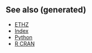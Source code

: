 ## See also (generated)

  - [ETHZ](./20200430153912-ethz.md)
  - [Index](./../decks/index.md)
  - [Python](./python.md)
  - [R CRAN](./r_cran.md)
